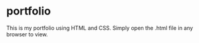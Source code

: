 # portfolio
This is my portfolio using HTML and CSS. Simply open the .html file in any browser to view.
